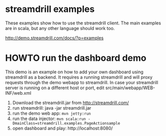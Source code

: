 streamdrill examples
====================

These examples show how to use the streamdrill client. The main examples are in scala, but any other language should
work too.

http://demo.streamdrill.com/docs/?p=examples

HOWTO run the dashboard demo
============================

This demo is an example on how to add your own dashboard using streamdrill as a backend.
It requires a running streamdrill and will proxy requests through the demo webapp to streamdrill.
In case your streamdrill server is running on a different host or port, edit src/main/webapp/WEB-INF/web.xml

1) Download the streamdrill.jar from http://streamdrill.com/
2) run streamdrill: java -jar streamdrill.jar
3) run the demo web app: `mvn jetty:run`
4) run the data injector: `mvn scala:run -DmainClass=streamdrill.examples.PageActionsample`
5) open dashboard and play: http://localhost:8080/
